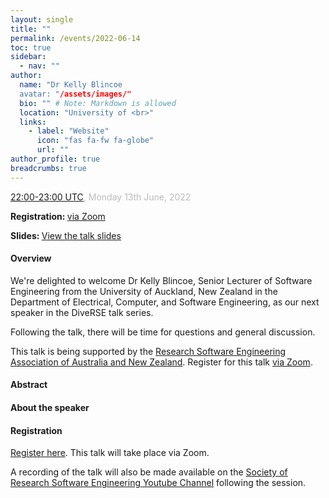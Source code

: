```yaml
---
layout: single
title: ""
permalink: /events/2022-06-14
toc: true
sidebar:
  - nav: ""
author:
  name: "Dr Kelly Blincoe
  avatar: "/assets/images/"
  bio: "" # Note: Markdown is allowed
  location: "University of <br>"
  links:
    - label: "Website"
      icon: "fas fa-fw fa-globe"
      url: ""
author_profile: true
breadcrumbs: true
---
```


<span style="font-size: 1.2em"><strong></strong></span>

<span style="font-size: 1em; color: #bbb;">
        <a href="https://www.timeanddate.com/worldclock/converter.html?iso=20220613T220000&p1=tz_et&p2=136&p3=47&p4=22" target="_blank" rel="noopener noreferrer">22:00-23:00 UTC</a>, Monday 13th June, 2022
</span>

<span style="font-size: 1em"><strong>Registration: </strong> <a href="https://uqz.zoom.us/meeting/register/tZYldOGspz0vG9DMjuvqmO1qgn4mKM8z2-2F"
target="_blank" rel="noopener noreferrer">via Zoom</a></span>

<span style="font-size: 1em"><strong>Slides: </strong> <a href=""
target="_blank" rel="noopener noreferrer">View the talk slides</a></span>

#### Overview

We're delighted to welcome Dr Kelly Blincoe, Senior Lecturer of Software Engineering from the University of Auckland, New Zealand in the Department of Electrical, Computer, and Software Engineering, as our next speaker in the DiveRSE talk series.

Following the talk, there will be time for questions and general discussion.

This talk is being supported by the <a
href="https://rse-aunz.github.io/" target="_blank" rel="noopener noreferrer">
Research Software Engineering Association of Australia and New Zealand</a>. Register for this talk 
<a href="https://uqz.zoom.us/meeting/register/tZYldOGspz0vG9DMjuvqmO1qgn4mKM8z2-2F"
target="_blank" rel="noopener noreferrer">via Zoom</a>.

#### Abstract



#### About the speaker


#### Registration

<a href="https://uqz.zoom.us/meeting/register/tZYldOGspz0vG9DMjuvqmO1qgn4mKM8z2-2F"
target="_blank" rel="noopener noreferrer">Register here</a>. This talk will
take place via Zoom.

A recording of the talk will also be made available on the [Society of Research
Software Engineering Youtube
Channel](https://www.youtube.com/channel/UCL7rYOIAP1Rx_VajLPDF-hA) following
the session.
